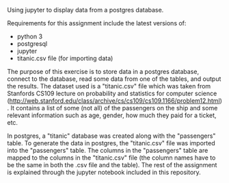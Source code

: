 Using jupyter to display data from a postgres database. 

Requirements for this assignment include the latest versions of:
- python 3 
- postgresql 
- jupyter 
- titanic.csv file (for importing data)

The purpose of this exercise is to store data in a postgres database, connect to the database, read some data from one of the tables, and output the results. The dataset used is a "titanic.csv" file which was taken from Stanfords CS109 lecture on probability and statistics for computer science (http://web.stanford.edu/class/archive/cs/cs109/cs109.1166/problem12.html). It contains a list of some (not all) of the passengers on the ship and some relevant information such as age, gender, how much they paid for a ticket, etc. 

In postgres, a "titanic" database was created along with the "passengers" table. To generate the data in postgres, the "titanic.csv" file was imported into the "passengers" table. The columns in the "passengers" table are mapped to the columns in the "titanic.csv" file (the column names have to be the same in both the .csv file and the table). The rest of the assignment is explained through the jupyter notebook included in this repository.